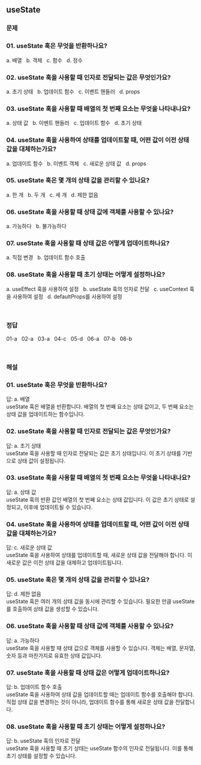 ## useState

### 문제
### 01. useState 훅은 무엇을 반환하나요?
a. 배열 &nbsp;
b. 객체 &nbsp;
c. 함수 &nbsp;
d. 정수 &nbsp;

### 02. useState 훅을 사용할 때 인자로 전달되는 값은 무엇인가요?
a. 초기 상태 &nbsp;
b. 업데이트 함수 &nbsp;
c. 이벤트 핸들러 &nbsp;
d. props &nbsp;

### 03. useState 훅을 사용할 때 배열의 첫 번째 요소는 무엇을 나타내나요?
a. 상태 값 &nbsp;
b. 이벤트 핸들러 &nbsp;
c. 업데이트 함수 &nbsp;
d. 초기 상태 &nbsp;

### 04. useState 훅을 사용하여 상태를 업데이트할 때, 어떤 값이 이전 상태 값을 대체하는가요?
a. 업데이트 함수 &nbsp;
b. 이벤트 객체 &nbsp;
c. 새로운 상태 값 &nbsp;
d. props &nbsp;

### 05. useState 훅은 몇 개의 상태 값을 관리할 수 있나요?
a. 한 개 &nbsp;
b. 두 개 &nbsp;
c. 세 개 &nbsp;
d. 제한 없음 &nbsp;

### 06. useState 훅을 사용할 때 상태 값에 객체를 사용할 수 있나요?
a. 가능하다 &nbsp;
b. 불가능하다 &nbsp;

### 07. useState 훅을 사용할 때 상태 값은 어떻게 업데이트하나요?
a. 직접 변경 &nbsp;
b. 업데이트 함수 호출 &nbsp;

### 08. useState 훅을 사용할 때 초기 상태는 어떻게 설정하나요?
a. useEffect 훅을 사용하여 설정 &nbsp;
b. useState 훅의 인자로 전달 &nbsp;
c. useContext 훅을 사용하여 설정 &nbsp;
d. defaultProps를 사용하여 설정 &nbsp;

<br>

### 정답
01-a &nbsp; 02-a &nbsp; 03-a &nbsp; 04-c &nbsp; 05-d &nbsp; 06-a &nbsp; 07-b &nbsp; 08-b &nbsp;

<br>

### 해설
### 01. useState 훅은 무엇을 반환하나요?
답: a. 배열 <br>
useState 훅은 배열을 반환합니다. 배열의 첫 번째 요소는 상태 값이고, 두 번째 요소는 상태 값을 업데이트하는 함수입니다.

### 02. useState 훅을 사용할 때 인자로 전달되는 값은 무엇인가요?
답: a. 초기 상태 <br>
useState 훅을 사용할 때 인자로 전달되는 값은 초기 상태입니다. 이 초기 상태를 기반으로 상태 값이 설정됩니다.

### 03. useState 훅을 사용할 때 배열의 첫 번째 요소는 무엇을 나타내나요?
답: a. 상태 값 <br>
useState 훅의 반환 값인 배열의 첫 번째 요소는 상태 값입니다. 이 값은 초기 상태로 설정되고, 이후에 업데이트될 수 있습니다.

### 04. useState 훅을 사용하여 상태를 업데이트할 때, 어떤 값이 이전 상태 값을 대체하는가요?
답: c. 새로운 상태 값 <br>
useState 훅을 사용하여 상태를 업데이트할 때, 새로운 상태 값을 전달해야 합니다. 이 새로운 값은 이전 상태 값을 대체하고 업데이트됩니다.

### 05. useState 훅은 몇 개의 상태 값을 관리할 수 있나요?
답: d. 제한 없음 <br>
useState 훅은 여러 개의 상태 값을 동시에 관리할 수 있습니다. 필요한 만큼 useState를 호출하여 상태 값을 생성할 수 있습니다.

### 06. useState 훅을 사용할 때 상태 값에 객체를 사용할 수 있나요?
답: a. 가능하다 <br>
useState 훅을 사용할 때 상태 값으로 객체를 사용할 수 있습니다. 객체는 배열, 문자열, 숫자 등과 마찬가지로 유효한 상태 값입니다.

### 07. useState 훅을 사용할 때 상태 값은 어떻게 업데이트하나요?
답: b. 업데이트 함수 호출 <br>
useState 훅을 사용하여 상태 값을 업데이트할 때는 업데이트 함수를 호출해야 합니다. 직접 상태 값을 변경하는 것이 아니라, 업데이트 함수를 통해 새로운 상태 값을 전달합니다.

### 08. useState 훅을 사용할 때 초기 상태는 어떻게 설정하나요?
답: b. useState 훅의 인자로 전달 <br>
useState 훅을 사용할 때 초기 상태는 useState 함수의 인자로 전달됩니다. 이를 통해 초기 상태를 설정할 수 있습니다.